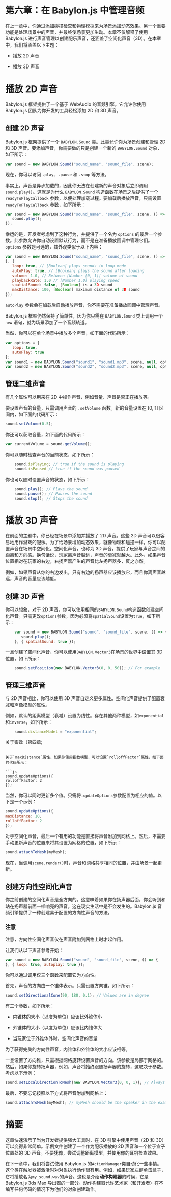 # 第六章：在 Babylon.js 中管理音频

在上一章中，你通过添加碰撞检查和物理模拟来为场景添加动态效果。另一个重要功能是处理场景中的声音，并最终使场景更加生动。本章不仅解释了使用 Babylon.js 进行声音管理以创建配乐声音，还涵盖了空间化声音（3D）。在本章中，我们将涵盖以下主题：

+   播放 2D 声音

+   播放 3D 声音

# 播放 2D 声音

Babylon.js 框架提供了一个基于 WebAudio 的音频引擎。它允许你使用 Babylon.js 团队为你开发的工具轻松添加 2D 和 3D 声音。

## 创建 2D 声音

Babylon.js 框架提供了一个 `BABYLON.Sound` 类。此类允许你为场景创建和管理 2D 和 3D 声音。要添加声音，你需要做的只是创建一个新的 `BABYLON.Sound` 对象，如下所示：

```js
var sound = new BABYLON.Sound("sound_name", "sound_file", scene); 

```

现在，你可以访问 `.play`、`.pause` 和 `.stop` 等方法。

事实上，声音是异步加载的，因此你无法在创建新的声音对象后立即调用 `sound.play()`。这就是为什么 `BABYLON.Sound` 构造函数在场景之后提供了一个 `readyToPlayCallback` 参数，以便处理加载过程。要加载后播放声音，只需设置 `readyToPlayCallback` 参数，如下所示：

```js
var sound = new BABYLON.Sound("sound_name", "sound_file", scene, () => { 
   sound.play(); 
}); 

```

幸运的是，开发者考虑到了这种行为，并提供了一个名为 `options` 的最后一个参数。此参数允许你自动设置默认行为，而不是在准备播放回调中管理它们。`options` 参数是可选的，其外观类似于以下内容：

```js
var sound = new BABYLON.Sound("sound_name", "sound_file", scene, () => { 
}, { 
   loop: true, // [Boolean] plays sounds in loop mode 
   autoPlay: true, // [Boolean] plays the sound after loading 
   volume: 1.0, // Between [Number [0, 1]] volume of sound 
   playbackRate: 1.0 // [Number 1.0] playing speed 
   spatialSound: false, [Boolean] is a 3D sound 
   maxDistance: 100, [Boolean] maximum distance of 3D sound 
}); 

```

`autoPlay` 参数会在加载后自动播放声音，你不需要在准备播放回调中管理声音。

Babylon.js 框架仍然保持了简单性，因为你只需在 `BABYLON.Sound` 类上调用一个 `new` 语句，就为场景添加了一个音频轨道。

当然，你可以在单个场景中播放多个声音，如下面的代码所示：

```js
var options = { 
   loop: true, 
   autoPlay: true 
};  
var sound1 = new BABYLON.Sound("sound1", "sound1.mp3", scene, null, options); 
var sound2 = new BABYLON.Sound("sound2", "sound2.mp3", scene, null, options); 

```

## 管理二维声音

有几个属性可以用来在 2D 中操作声音，例如音量、声音是否正在播放等。

要设置声音的音量，只需调用声音的 `.setVolume` 函数。新的音量设置在 [0, 1] 区间内，如下面的代码所示：

```js
sound.setVolume(0.5); 

```

你还可以获取音量，如下面的代码所示：

```js
var currentVolume = sound.getVolume(); 

```

你可以随时检查声音的当前状态，如下所示：

```js
    sound.isPlaying; // true if the sound is playing
    sound.isPaused // true if the sound was paused

```

你也可以随时设置声音的状态，如下所示：

```js
    sound.play(); // Plays the sound
    sound.pause(); // Pauses the sound
    sound.stop(); // Stops the sound

```

# 播放 3D 声音

在前面的主题中，你已经在场景中添加并播放了 2D 声音。这些 2D 声音可以很容易地用作游戏的配乐。为了给场景增加动态效果，就像物理和碰撞一样，你可以配置声音在场景中空间化。空间化声音，也称为 3D 声音，提供了玩家与声音之间的距离和方向感。换句话说，玩家离声音越远，声音的衰减就越大。此外，如果声音位置相对在玩家的右边，右扬声器产生的声音比左扬声器多，反之亦然。

例如，如果声音从你的右边发出，只有右边的扬声器应该播放它，而且你离声音越远，声音的音量应该越低。

## 创建 3D 声音

你可以想象，对于 2D 声音，你可以使用相同的`BABYLON.Sound`构造函数创建空间化声音。只需更改`options`参数，因为必须将`spatialSound`设置为`true`，如下所示：

```js
    var sound = new BABYLON.Sound("sound", "sound_file", scene, () => {
       sound.play();
    }, { spatialSound: true });

```

一旦创建了空间化声音，你可以使用`BABYLON.Vector3`在场景的世界中设置其 3D 位置，如下所示：

```js
    sound.setPosition(new BABYLON.Vector3(0, 0, 50)); // For example

```

## 管理三维声音

与 2D 声音相比，你可以使用 3D 声音自定义更多属性。空间化声音提供了配置衰减和声像模型的属性。

例如，默认的距离模型（衰减）设置为线性。存在其他两种模型，如`exponential`和`inverse`，如下所示：

```js
    sound.distanceModel = "exponential";

```

关于雾效（第四章;
```

关于`maxDistance`属性，如果你使用指数模型，可以设置`rolloffFactor`属性，如下面的代码所示：

```js
sound.updateOptions({
rolloffFactor: 2
});
```

当然，你可以同时更新多个值。只需将`.updateOptions`参数配置为相应的值。以下是一个示例：

```js
sound.updateOptions({
maxDistance: 10,
rolloffFactor: 2
});
```

对于空间化声音，最后一个有用的功能是直接将声音附加到网格上。然后，不需要手动更新声音的位置来将其设置为网格的位置，如下所示：

```js
sound.attachToMesh(myMesh);
```

现在，当调用`scene.render()`时，声音和网格共享相同的位置，并由场景一起更新。

## 创建方向性空间化声音

你之前创建的空间化声音是全方向的。这意味着如果你在扬声器后面，你会听到和站在扬声器前面一样响亮的声音。这在现实生活中是不会发生的。Babylon.js 音频引擎提供了一种创建易于配置的方向性声音的方法。

### 注意

注意，方向性空间化声音仅在声音附加到网格上时才起作用。

让我们从以下声音参考开始：

```js
var sound = new BABYLON.Sound("sound", "sound_file", scene, () => {
}, { loop: true, autoplay: true });
```

你可以通过调用仅三个函数来配置它为方向性。

首先，声音的方向由一个锥体表示。只需设置方向锥，如下所示：

```js
sound.setDirectionalCone(90, 180, 0.1); // Values are in degree
```

有三个参数，如下所示：

+   内锥体的大小（以度为单位）应该比外锥体小

+   外锥体的大小（以度为单位）应该比内锥体大

+   当玩家位于外锥体外时，空间化声音的音量

为了获得完美的方向性声音，内锥体和外锥体的大小应该相等。

一旦设置了方向锥，只需根据网格旋转设置声音的方向。该参数是局部于网格的。然后，如果你旋转扬声器，例如，声音将始终跟随扬声器的旋转，这取决于参数。考虑以下示例：

```js
sound.setLocalDirectionToMesh(new BABYLON.Vector3(0, 0, 1)); // Always speak ahead (Z is the forward axis)
```

最后，不要忘记按照以下方式将声音附加到网格上：

```js
sound.attachToMesh(myMesh); // myMesh should be the speaker in the example
```

# 摘要

这章快速演示了当为开发者提供强大工具时，在 3D 引擎中使用声音（2D 和 3D）可以变得非常简单。示例文件创建了一个作为配乐播放的 2D 声音和一个位于盒子位置处的 3D 声音。不要犹豫，尝试调整距离模型，并使用你的耳机检查效果。

在下一章中，我们将尝试使用 Babylon.js 的`ActionManager`类自动化一些事情。这个类在触发器被激活时对对象执行动作很有用。例如，如果玩家左键单击盒子，它将播放名为`my_sound.wav`的声音。这也是介绍**动作构建器**的时候，它是 Babylon.js 3ds Max 导出器的一部分。动作构建器允许艺术家（和开发者）在不编写任何代码的情况下为他们的对象创建动作。
